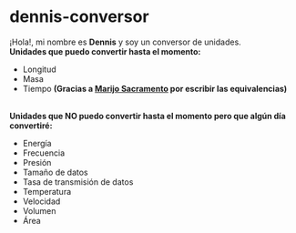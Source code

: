 # dennis-conversor
¡Hola!, mi nombre es <strong>Dennis</strong> y soy un conversor de unidades.<br>
<strong>Unidades que puedo convertir hasta el momento:</strong>
                        <ul class="list-group">
                            <li class="list-group-item list-group-item-success">Longitud</li>
                            <li class="list-group-item list-group-item-success">Masa</li>
                            <li class="list-group-item list-group-item-success">Tiempo <strong>(Gracias a <a href="https://twitter.com/MariJose961128">Marijo Sacramento</a> por escribir las equivalencias)</strong></li>
                        </ul>
                        <br>
                        <strong>Unidades que NO puedo convertir hasta el momento pero que algún día convertiré:</strong>
                        <ul class="list-group">
                            <li class="list-group-item list-group-item-warning">Energía</li>
                            <li class="list-group-item list-group-item-warning">Frecuencia</li>
                            <li class="list-group-item list-group-item-warning">Presión</li>
                            <li class="list-group-item list-group-item-warning">Tamaño de datos</li>
                            <li class="list-group-item list-group-item-warning">Tasa de transmisión de datos</li>
                            <li class="list-group-item list-group-item-warning">Temperatura</li>
                            <li class="list-group-item list-group-item-warning">Velocidad</li>
                            <li class="list-group-item list-group-item-warning">Volumen</li>
                            <li class="list-group-item list-group-item-warning">Área</li>
                        </ul>
